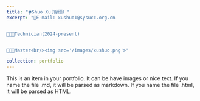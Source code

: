 ```yaml
---
title: "🍀Shuo Xu(徐硕）"
excerpt: "📮E-mail: xushuo1@sysucc.org.cn


👨🏻‍🔬Technician(2024-present)


👨🏻‍🎓Master<br/><img src='/images/xushuo.png'>"

collection: portfolio
---
```


This is an item in your portfolio. It can be have images or nice text. If you name the file .md, it will be parsed as markdown. If you name the file .html, it will be parsed as HTML. 
